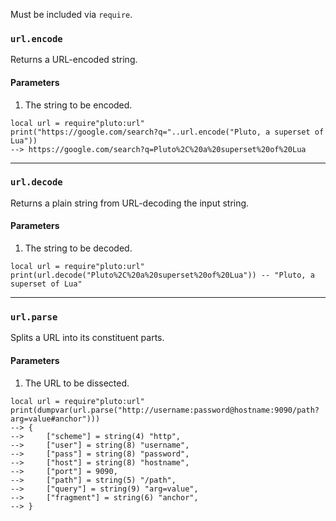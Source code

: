 Must be included via `require`.
### `url.encode`
Returns a URL-encoded string.
#### Parameters
1. The string to be encoded.
```pluto
local url = require"pluto:url"
print("https://google.com/search?q="..url.encode("Pluto, a superset of Lua"))
--> https://google.com/search?q=Pluto%2C%20a%20superset%20of%20Lua
```
---
### `url.decode`
Returns a plain string from URL-decoding the input string.
#### Parameters
1. The string to be decoded.
```pluto
local url = require"pluto:url"
print(url.decode("Pluto%2C%20a%20superset%20of%20Lua")) -- "Pluto, a superset of Lua"
```
---
### `url.parse`
Splits a URL into its constituent parts.
#### Parameters
1. The URL to be dissected.
```pluto
local url = require"pluto:url"
print(dumpvar(url.parse("http://username:password@hostname:9090/path?arg=value#anchor")))
--> {
-->     ["scheme"] = string(4) "http",
-->     ["user"] = string(8) "username",
-->     ["pass"] = string(8) "password",
-->     ["host"] = string(8) "hostname",
-->     ["port"] = 9090,
-->     ["path"] = string(5) "/path",
-->     ["query"] = string(9) "arg=value",
-->     ["fragment"] = string(6) "anchor",
--> }
```
